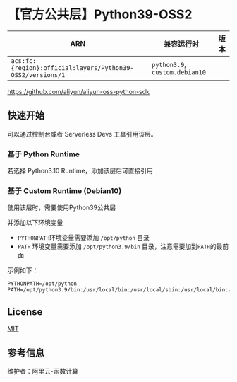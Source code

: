 
# 【官方公共层】Python39-OSS2

| ARN  |  兼容运行时  | 版本 |
|------|------|--------|
| `acs:fc:{region}:official:layers/Python39-OSS2/versions/1` | `python3.9`, `custom.debian10`   |  |

<https://github.com/aliyun/aliyun-oss-python-sdk>

## 快速开始

可以通过控制台或者 Serverless Devs 工具引用该层。

### 基于 Python Runtime

若选择 Python3.10 Runtime，添加该层后可直接引用

### 基于 Custom Runtime (Debian10)

使用该层时，需要使用Python39公共层

并添加以下环境变量

- `PYTHONPATH`环境变量需要添加 `/opt/python` 目录
- `PATH` 环境变量需要添加 `/opt/python3.9/bin` 目录，注意需要加到`PATH`的最前面

示例如下：

```shell
PYTHONPATH=/opt/python
PATH=/opt/python3.9/bin:/usr/local/bin:/usr/local/sbin:/usr/local/bin:/usr/sbin:/usr/bin:/sbin:/bin:/opt/bin
```

## License

[MIT](https://github.com/aliyun/aliyun-oss-python-sdk?tab=MIT-1-ov-file#readme)

## 参考信息

维护者：阿里云-函数计算
